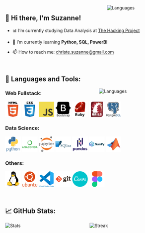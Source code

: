 <img align="right" src="https://cdn.dribbble.com/users/2704414/screenshots/7466903/media/b08ab576316bd4582fef189f471cd9e5.gif" alt="Languages" height="auto" width="35%">

## 👋 Hi there, I'm Suzanne! 

- 📊 I’m currently studying Data Analysis at [The Hacking Project](https://www.thehackingproject.org/)

- 🐍 I’m currently learning **Python, SQL, PowerBI**

- 📫 How to reach me: christe.suzanne@gmail.com

</br>

## 💬 Languages and Tools:
<img align="right" src="https://github-readme-stats.vercel.app/api/top-langs/?username=Suziwan&theme=light&hide_border=false&include_all_commits=false&count_private=false&layout=compact" alt="Languages" width="40%">

### Web Fullstack:
<a href="https://www.w3schools.com/html/" target="_blank" rel="noreferrer"> <img src="https://raw.githubusercontent.com/devicons/devicon/master/icons/html5/html5-original-wordmark.svg" alt="html5" width="50" height="50"/></a> 
<a href="https://www.w3schools.com/css/" target="_blank" rel="noreferrer"> <img src="https://raw.githubusercontent.com/devicons/devicon/master/icons/css3/css3-original-wordmark.svg" alt="css3" width="50" height="50"/></a> 
<a href="https://www.w3schools.com/js/" target="_blank" rel="noreferrer"> <img src="https://raw.githubusercontent.com/devicons/devicon/master/icons/javascript/javascript-original.svg" alt="javascript" width="50" height="50"/></a>
<a href="https://getbootstrap.com" target="_blank" rel="noreferrer"> <img src="https://raw.githubusercontent.com/devicons/devicon/master/icons/bootstrap/bootstrap-plain-wordmark.svg" alt="bootstrap" width="50" height="50"/></a> 
<a href="https://www.ruby-lang.org/" target="_blank" rel="noreferrer"> <img src="https://raw.githubusercontent.com/devicons/devicon/master/icons/ruby/ruby-original-wordmark.svg" alt="ruby" width="50" height="50"/></a> 
<a href="https://rubyonrails.org" target="_blank" rel="noreferrer"> <img src="https://raw.githubusercontent.com/devicons/devicon/master/icons/rails/rails-original-wordmark.svg" alt="rails" width="50" height="50"/></a> 
<a href="https://www.postgresql.org" target="_blank" rel="noreferrer"> <img src="https://raw.githubusercontent.com/devicons/devicon/master/icons/postgresql/postgresql-original-wordmark.svg" alt="postgresql" width="50" height="50"/></a> 

### Data Science:
<a href="https://www.python.org/" target="_blank" rel="noreferrer"> <img src="https://raw.githubusercontent.com/devicons/devicon/master/icons/python/python-original-wordmark.svg" alt="python" width="50" height="50"/></a>
<a href="https://www.anaconda.com/" target="_blank" rel="noreferrer"> <img src="https://raw.githubusercontent.com/devicons/devicon/master/icons/anaconda/anaconda-original-wordmark.svg" alt="anaconda" width="50" height="50"/></a>
<a href="https://jupyter.org/" target="_blank" rel="noreferrer"> <img src="https://raw.githubusercontent.com/devicons/devicon/master/icons/jupyter/jupyter-original-wordmark.svg" alt="jupyter" width="50" height="50"/></a>
<a href="https://sqlite.org/index.html" target="_blank" rel="noreferrer"> <img src="https://raw.githubusercontent.com/devicons/devicon/master/icons/sqlite/sqlite-original-wordmark.svg" alt="sqlite" width="50" height="50"/></a>
<a href="https://pandas.pydata.org/" target="_blank" rel="noreferrer"> <img src="https://raw.githubusercontent.com/devicons/devicon/master/icons/pandas/pandas-original-wordmark.svg" alt="pandas" width="50" height="50"/></a>
<a href="https://numpy.org/" target="_blank" rel="noreferrer"> <img src="https://raw.githubusercontent.com/devicons/devicon/master/icons/numpy/numpy-original-wordmark.svg" alt="numpy" width="50" height="50"/></a>
<a href="" target="_blank" rel="noreferrer"> <img src="https://raw.githubusercontent.com/devicons/devicon/master/icons/matlab/matlab-original.svg" alt="matlab" width="50" height="50"/></a>

### Others:
<a href="https://www.linux.org/" target="_blank" rel="noreferrer"> <img src="https://raw.githubusercontent.com/devicons/devicon/master/icons/linux/linux-original.svg" alt="linux" width="50" height="50"/></a>
<a href="https://ubuntu.com/" target="_blank" rel="noreferrer"> <img src="https://raw.githubusercontent.com/devicons/devicon/master/icons/ubuntu/ubuntu-plain-wordmark.svg" alt="ubuntu" width="50" height="50"/></a>
<a href="https://code.visualstudio.com/" target="_blank" rel="noreferrer"> <img src="https://raw.githubusercontent.com/devicons/devicon/master/icons/vscode/vscode-original-wordmark.svg" alt="vscode" width="50" height="50"/></a>
<a href="https://git-scm.com/" target="_blank" rel="noreferrer"> <img src="https://raw.githubusercontent.com/devicons/devicon/master/icons/git/git-original-wordmark.svg" alt="git" width="50" height="50"/></a>
<a href="https://www.canva.com/" target="_blank" rel="noreferrer"> <img src="https://raw.githubusercontent.com/devicons/devicon/master/icons/canva/canva-original.svg" alt="canva" width="50" height="50"/></a>
<a href="https://www.figma.com/" target="_blank" rel="noreferrer"> <img src="https://raw.githubusercontent.com/devicons/devicon/master/icons/figma/figma-original.svg" alt="figma" width="50" height="50"/></a>

</br>

## 📈 GitHub Stats:
<img align ="left" src="https://github-readme-stats.vercel.app/api?username=Suziwan&theme=light&hide_border=false&include_all_commits=false&count_private=false" alt="Stats" width="46%">
<img align ="right" src="https://github-readme-streak-stats.herokuapp.com/?user=Suziwan&theme=light&hide_border=false" alt="Streak" width="46%">
